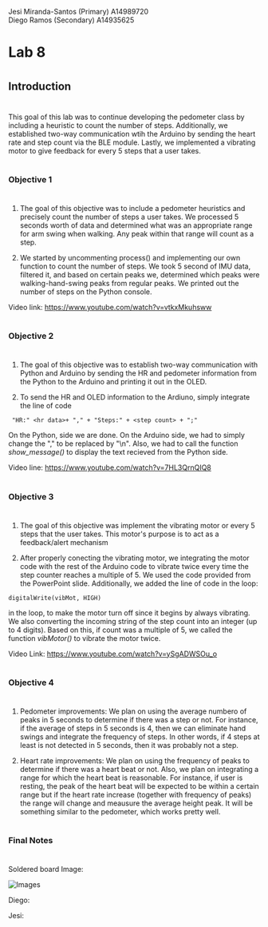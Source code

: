 Jesi Miranda-Santos (Primary)   A14989720  
Diego Ramos (Secondary)   A14935625

# Lab 8
#
## Introduction
#
 This goal of this lab was to continue developing the pedometer class by including a heuristic to count the number of steps. Additionally,
 we established two-way communication wtih the Arduino by sending the heart rate and step count via the BLE module. Lastly, we implemented
  a vibrating motor to give feedback for every 5 steps that a user takes.
#
### Objective 1
#

1. The goal of this objective was to include a pedometer heuristics and precisely count the number of steps a user takes. We processed 
5 seconds worth of data and determined what was an appropriate range for arm swing when walking. Any peak within that range will count as 
a step.

2. We started by uncommenting process() and implementing our own function to count the number of steps. We took 5 second of IMU data, filtered it, and based on certain peaks we, determined which peaks were walking-hand-swing peaks from regular peaks. We printed out the number of steps on the Python console.

Video link: https://www.youtube.com/watch?v=vtkxMkuhsww
#
### Objective 2
#
1. The goal of this objective was to establish two-way communication with Python and Arduino by sending the HR and pedometer information from the Python to the Arduino and printing it out in the OLED.  
   
2. To send the HR and OLED information to the Ardiuno, simply integrate the line of code 
```
 "HR:" <hr data>+ "," + "Steps:" + <step count> + ";"
```     
 On the Python, side we are done. On the Arduino side, we had to simply change the "," to be replaced by "\n". Also, we had to 
 call the function *show_message()* to display the text recieved from the Python side. 
 
 Video line: https://www.youtube.com/watch?v=7HL3QrnQIQ8
#
### Objective 3
#
  1.  The goal of this objective was implement the vibrating motor or every 5 steps that the user takes. This motor's purpose is to act as a feedback/alert mechanism 
  
  2. After properly conecting the vibrating motor, we integrating the motor code with the rest of the Arduino code to vibrate twice every time the step counter reaches a multiple of 5. We used the code provided from the PowerPoint slide. Additionally, we added the line of code in the loop:
  ```
  digitalWrite(vibMot, HIGH)
  ```
  in the loop, to make the motor turn off since it begins by always vibrating. We also converting the incoming string of the step count into an integer (up to 4 digits). Based on this, if count was a multiple of 5, we called the function *vibMotor()* to vibrate the motor twice. 
  
  Video Link: https://www.youtube.com/watch?v=ySgADWSOu_o
#
### Objective 4
#
  1.  Pedometer improvements:
    We plan on using the average numbero of peaks in 5 seconds to determine if there was a step or not. For instance, if the average of steps in 5 seconds is 4, then we can eliminate hand swings and integrate the frequency of steps. In other words, if 4 steps at least is not detected in 5 seconds, then it was probably not a step.
  
 2. Heart rate improvements:
   We plan on using the frequency of peaks to determine if there was a heart beat or not. Also, we plan on integrating a range for which the heart beat is reasonable. For instance, if user is resting, the peak of the heart beat will be expected to be within a certain range but if the heart rate increase (together with frequency of peaks) the range will change and meausure the average height peak. It will be something similar to the pedometer, which works pretty well.
   
#
### Final Notes
#
 Soldered board Image:
 
  ![Images](https://github.com/UCSD-Product-Engineering/ece16-sp19-jesim272/blob/master/ECE_16/Lab%208/Images/Soldered_board.jpg "Soldered Board.png")
  
  
Diego:

Jesi:
